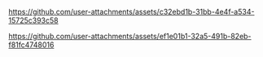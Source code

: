 

https://github.com/user-attachments/assets/c32ebd1b-31bb-4e4f-a534-15725c393c58



https://github.com/user-attachments/assets/ef1e01b1-32a5-491b-82eb-f81fc4748016

